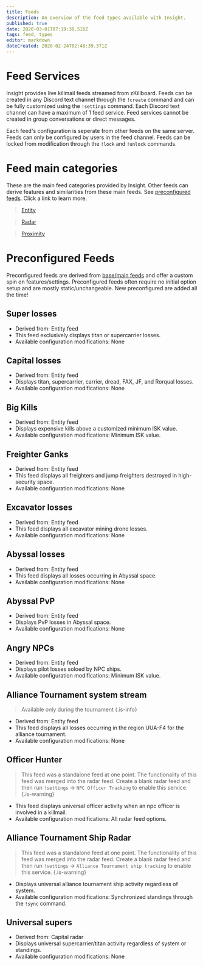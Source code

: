 ```yaml
---
title: Feeds
description: An overview of the feed types available with Insight.
published: true
date: 2020-03-01T07:19:30.516Z
tags: feed, types
editor: markdown
dateCreated: 2020-02-24T02:48:39.371Z
---
```


# Feed Services
Insight provides live killmail feeds streamed from zKillboard. Feeds can be created in any Discord text channel through the ```!create``` command and can be fully customized using the ```!settings``` command. Each Discord text channel can have a maximum of 1 feed service. Feed services cannot be created in group conversations or direct messages.

Each feed's configuration is seperate from other feeds on the same server. Feeds can only be configured by users in the feed channel. Feeds can be locked from modification through the ```!lock``` and ```!unlock``` commands.

# Feed main categories
These are the main feed categories provided by Insight. Other feeds can derive features and similarities from these main feeds. See [preconfigured feeds](#preconfigured-feeds). Click a link to learn more.
> [Entity](/feeds/entity)

> [Radar](/feeds/radar)

> [Proximity](/feeds/proximity)

# Preconfigured Feeds
Preconfigured feeds are derived from [base/main feeds](#feed-main-categories) and offer a custom spin on features/settings. Preconfigured feeds often require no initial option setup and are mostly static/unchangeable. New preconfigured are added all the time!

## Super losses
* Derived from: Entity feed
* This feed exclusively displays titan or supercarrier losses.
* Available configuration modifications: None

## Capital losses
* Derived from: Entity feed
* Displays titan, supercarrier, carrier, dread, FAX, JF, and Rorqual losses. 
* Available configuration modifications: None

## Big Kills
* Derived from: Entity feed
* Displays expensive kills above a customized minimum ISK value.  
* Available configuration modifications: Minimum ISK value.

## Freighter Ganks
* Derived from: Entity feed
* This feed displays all freighters and jump freighters destroyed in high-security space.
* Available configuration modifications: None

## Excavator losses 
* Derived from: Entity feed
* This feed displays all excavator mining drone losses.
* Available configuration modifications: None

## Abyssal losses
* Derived from: Entity feed
* This feed displays all losses occurring in Abyssal space.
* Available configuration modifications: None

## Abyssal PvP
* Derived from: Entity feed
* Displays PvP losses in Abyssal space.
* Available configuration modifications: None

## Angry NPCs
* Derived from: Entity feed
* Displays pilot losses soloed by NPC ships.
* Available configuration modifications: Minimum ISK value.

## Alliance Tournament system stream
> Available only during the tournament
{.is-info}
* Derived from: Entity feed
* This feed displays all losses occurring in the region UUA-F4 for the alliance tournament.
* Available configuration modifications: None

## Officer Hunter
> This feed was a standalone feed at one point. The functionality of this feed was merged into the radar feed. Create a blank radar feed and then run ```!settings``` -> ```NPC Officer Tracking``` to enable this service.
{.is-warning}
* This feed displays universal officer activity when an npc officer is involved in a killmail.
* Available configuration modifications: All radar feed options.

## Alliance Tournament Ship Radar
> This feed was a standalone feed at one point. The functionality of this feed was merged into the radar feed. Create a blank radar feed and then run ```!settings``` -> ```Alliance Tournament ship tracking``` to enable this service.
{.is-warning}
* Displays universal alliance tournament ship activity regardless of system.
* Available configuration modifications: Synchronized standings through the ```!sync``` command.

## Universal supers
* Derived from: Capital radar
* Displays universal supercarrier/titan activity regardless of system or standings.
* Available configuration modifications: None
